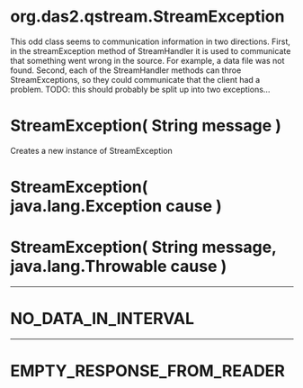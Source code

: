 # org.das2.qstream.StreamException

This odd class seems to communication information in two directions.
 First, in the streamException method of StreamHandler it is used to communicate that
 something went wrong in the source.  For example, a data file was not found.
 Second, each of the StreamHandler methods can throe StreamExceptions, so they
 could communicate that the client had a problem.
 TODO: this should probably be split up into two exceptions...

# StreamException( String message )
Creates a new instance of StreamException

# StreamException( java.lang.Exception cause )


# StreamException( String message, java.lang.Throwable cause )


***
<a name="NO_DATA_IN_INTERVAL"></a>
# NO_DATA_IN_INTERVAL



***
<a name="EMPTY_RESPONSE_FROM_READER"></a>
# EMPTY_RESPONSE_FROM_READER



